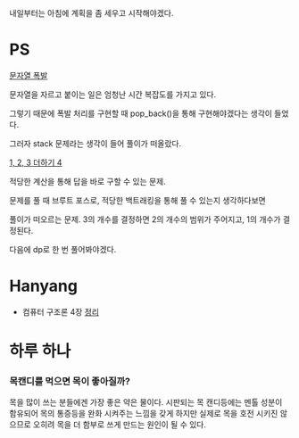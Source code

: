 내일부터는 아침에 계획을 좀 세우고 시작해야겠다.

# PS 

[문자열 폭발](https://www.acmicpc.net/problem/9935)

문자열을 자르고 붙이는 일은 엄청난 시간 복잡도를 가지고 있다.

그렇기 때문에 폭발 처리를 구현할 때 pop_back()을 통해 구현해야겠다는 생각이 들었다.

그러자 stack 문제라는 생각이 들어 풀이가 떠올랐다.

[1, 2, 3 더하기 4](https://www.acmicpc.net/problem/15989)

적당한 계산을 통해 답을 바로 구할 수 있는 문제. 

문제를 풀 때 브루트 포스로, 적당한 백트래킹을 통해 풀 수 있는지 생각하다보면

풀이가 떠오르는 문제. 3의 개수를 결정하면 2의 개수의 범위가 주어지고, 1의 개수가 결정된다.

다음에 dp로 한 번 풀어봐야겠다.

# Hanyang
- 컴퓨터 구조론 4장 [정리](https://velog.io/@mekind/%EB%8D%94-%EB%B9%A0%EB%A5%B4%EA%B2%8C-Processor-Pipelining)

# 하루 하나

### 목캔디를 먹으면 목이 좋아질까?

목을 많이 쓰는 분들에겐 가장 좋은 약은 물이다. 시판되는 목 캔디등에는 멘톨 성분이 함유되어 목의 통증등을 완화 시켜주는 느낌을 갖게 하지만 실제로 목을 호전 시키진 않으므로 오히려 목을 더 함부로 쓰게 만드는 원인이 될 수 있다.
